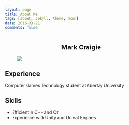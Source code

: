 ```yaml
---
layout: page
title: About Me
tags: [about, Jekyll, theme, moon]
date: 2016-03-21
comments: false
---
```

    
## <center>Mark Craigie

<figure>
	   <a href="http://craigiedev.co.uk/assets/img/maface.jpg"><img src="http://craigiedev.co.uk/assets/img/maface.jpg"></a>	
</figure>

## Experience
Computer Games Technology student at Abertay University

## Skills
* Efficient in C++ and C#
* Experience with Unity and Unreal Engines

</center>
